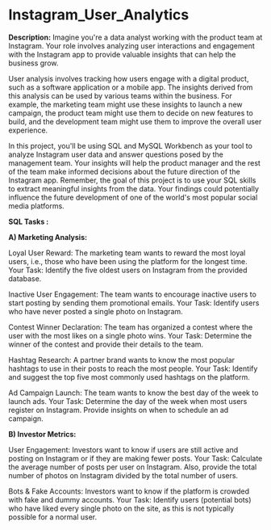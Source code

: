 # Instagram_User_Analytics
     
**Description:**
Imagine you're a data analyst working with the product team at Instagram. Your role involves analyzing user interactions and engagement with the Instagram app to provide valuable insights that can help the business grow.

User analysis involves tracking how users engage with a digital product, such as a software application or a mobile app. The insights derived from this analysis can be used by various teams within the business. For example, the marketing team might use these insights to launch a new campaign, the product team might use them to decide on new features to build, and the development team might use them to improve the overall user experience.

In this project, you'll be using SQL and MySQL Workbench as your tool to analyze Instagram user data and answer questions posed by the management team. Your insights will help the product manager and the rest of the team make informed decisions about the future direction of the Instagram app.
Remember, the goal of this project is to use your SQL skills to extract meaningful insights from the data. Your findings could potentially influence the future development of one of the world's most popular social media platforms.

**SQL Tasks :**

**A) Marketing Analysis:**

Loyal User Reward: The marketing team wants to reward the most loyal users, i.e., those who have been using the platform for the longest time.
Your Task: Identify the five oldest users on Instagram from the provided database.

Inactive User Engagement: The team wants to encourage inactive users to start posting by sending them promotional emails.
Your Task: Identify users who have never posted a single photo on Instagram.

Contest Winner Declaration: The team has organized a contest where the user with the most likes on a single photo wins.
Your Task: Determine the winner of the contest and provide their details to the team.

Hashtag Research: A partner brand wants to know the most popular hashtags to use in their posts to reach the most people.
Your Task: Identify and suggest the top five most commonly used hashtags on the platform.

Ad Campaign Launch: The team wants to know the best day of the week to launch ads.
Your Task: Determine the day of the week when most users register on Instagram. Provide insights on when to schedule an ad campaign.

**B) Investor Metrics:**

User Engagement: Investors want to know if users are still active and posting on Instagram or if they are making fewer posts.
Your Task: Calculate the average number of posts per user on Instagram. Also, provide the total number of photos on Instagram divided by the total number of users.

Bots & Fake Accounts: Investors want to know if the platform is crowded with fake and dummy accounts.
Your Task: Identify users (potential bots) who have liked every single photo on the site, as this is not typically possible for a normal user.
